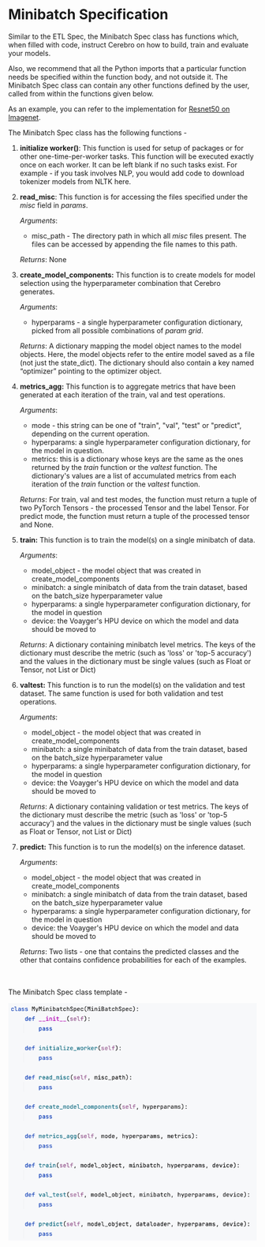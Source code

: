 # Minibatch Specification

Similar to the ETL Spec, the Minibatch Spec class has functions which, when filled with code, instruct Cerebro on how to build, train and evaluate your models. 

Also, we recommend that all the Python imports that a particular function needs be specified within the function body, and not outside it. The Minibatch Spec class can contain any other functions defined by the user, called from within the functions given below.

As an example, you can refer to the implementation for [Resnet50 on Imagenet](../examples/Resnet%20on%20Imagenet/cerebro_imagenet.ipynb).

The Minibatch Spec class has the following functions - 
1. <b>initialize worker()</b>: This function is used for setup of packages or for other one-time-per-worker tasks. This function will be executed exactly once on each worker. It can be left blank if no such tasks exist. For example - if you task involves NLP, you would add code to download tokenizer models from NLTK here.   
2. <b>read_misc</b>: This function is for accessing the files specified under the <i>misc</i> field in <i>params</i>. 

    <i>Arguments</i>:
    - misc_path - The directory path in which all <i>misc</i> files present. The files can be accessed by appending the file names to this path.

    <i>Returns</i>: None

3. <b>create_model_components:</b> This function is to create models for model selection using the hyperparameter combination that Cerebro generates.   

    <i>Arguments</i>:
    - hyperparams - a single hyperparameter configuration dictionary, picked from all possible combinations of <i>param grid</i>. 
    
    <i>Returns</i>: A dictionary mapping the model object names to the model objects. Here, the model objects refer to the entire model saved as a file (not just the state_dict). The dictionary should also contain a key named “optimizer” pointing to the optimizer object.

4. <b>metrics_agg:</b> This function is to aggregate metrics that have been generated at each iteration of the train, val and test operations.

    <i>Arguments</i>:
    - mode - this string can be one of "train", "val", "test" or "predict", depending on the current operation.
    - hyperparams: a single hyperparameter configuration dictionary, for the model in question.
    - metrics: this is a dictionary whose keys are the same as the ones returned by the <i>train</i> function or the <i>valtest</i> function. The dictionary's values are a list of accumulated metrics from each iteration of the <i>train</i> function or the <i>valtest</i> function. 

    <i>Returns</i>: For train, val and test modes, the function must return a tuple of two PyTorch Tensors - the processed Tensor and the label Tensor. For predict mode, the function must return a tuple of the processed tensor and None.
5. <b>train:</b> This function is to train the model(s) on a single minibatch of data.

    <i>Arguments</i>:
    - model_object - the model object that was created in create_model_components
    - minibatch: a single minibatch of data from the train dataset, based on the batch_size hyperparameter value
    - hyperparams: a single hyperparameter configuration dictionary, for the model in question
    - device: the Voayger's HPU device on which the model and data should be moved to 
    
    <i>Returns</i>: A dictionary containing minibatch level metrics. The keys of the dictionary must describe the metric (such as 'loss' or 'top-5 accuracy') and the values in the dictionary must be single values (such as Float or Tensor, not List or Dict)
6. <b>valtest:</b> This function is to run the model(s) on the validation and test dataset. The same function is used for both validation and test operations.

    <i>Arguments</i>:
    - model_object - the model object that was created in create_model_components
    - minibatch: a single minibatch of data from the train dataset, based on the batch_size hyperparameter value
    - hyperparams: a single hyperparameter configuration dictionary, for the model in question
    - device: the Voayger's HPU device on which the model and data should be moved to

    <i>Returns</i>: A dictionary containing validation or test metrics. The keys of the dictionary must describe the metric (such as 'loss' or 'top-5 accuracy') and the values in the dictionary must be single values (such as Float or Tensor, not List or Dict)
7. <b>predict:</b> This function is to run the model(s) on the inference dataset.

    <i>Arguments</i>:
    - model_object - the model object that was created in create_model_components
    - minibatch: a single minibatch of data from the train dataset, based on the batch_size hyperparameter value
    - hyperparams: a single hyperparameter configuration dictionary, for the model in question
    - device: the Voayger's HPU device on which the model and data should be moved to

    <i>Returns</i>: Two lists - one that contains the predicted classes and the other that contains confidence probabilities for each of the examples.

<br/><br/>
The Minibatch Spec class template -

![mop_spec](img/mop_spec.png)
